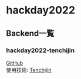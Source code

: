 # hackday2022

## Backend一覧
### hackday2022-tenchijin
[GitHub](https://github.com/UshinohiProject/hackday2022-tenchijin)  
使用技術: [Tenchijin](https://tenchijin.co.jp/solution/compass/)

